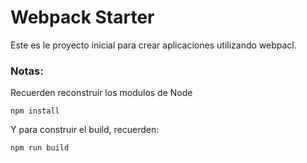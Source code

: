 # Webpack Starter

Este es le proyecto inicial para crear aplicaciones utilizando webpacl.

### Notas:
Recuerden reconstruir los modulos de Node
```
npm install
```
Y para construir el build, recuerden:
```
npm run build
```